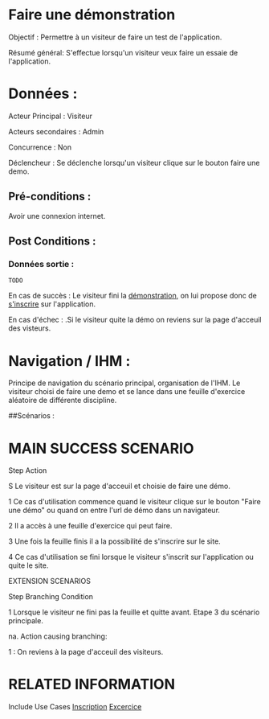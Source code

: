# Faire une démonstration


Objectif :  Permettre à un visiteur de faire un test de l'application.

Résumé général: S'effectue lorsqu'un visiteur veux faire un essaie de l'application.

# Données :

Acteur Principal : Visiteur

Acteurs secondaires : Admin

Concurrence : Non

Déclencheur : Se déclenche lorsqu'un visiteur clique sur le bouton faire une demo.

## Pré-conditions :

Avoir une connexion internet.

## Post Conditions :

### Données sortie :
	TODO


En cas de succès : Le visiteur fini la [démonstration](/acessfeuilleexercice.md), on lui propose donc de [s'inscrire](/inscription.md) sur l'application.


En cas d'échec : .Si le visiteur quite la démo on reviens sur la page d'acceuil des visteurs.

# Navigation / IHM  :

Principe de navigation du scénario principal, organisation de l'IHM.
Le visiteur choisi de faire une demo et se lance dans une feuille d'exercice aléatoire de différente discipline.

##Scénarios :

# MAIN SUCCESS SCENARIO

Step    Action

S    Le visiteur est sur la page d'acceuil et choisie de faire une démo.

1    Ce cas d'utilisation commence quand le visiteur clique sur le bouton "Faire une démo" ou quand on entre l'url de démo dans un navigateur.

2    Il a accès à une feuille d'exercice qui peut faire.

3    Une fois la feuille finis il a la possibilité de s'inscrire sur le site.

4    Ce cas d'utilisation se fini lorsque le visiteur s'inscrit sur l'application ou quite le site.


EXTENSION SCENARIOS

Step    Branching Condition

1	 Lorsque le visiteur ne fini pas la feuille et quitte avant. Etape 3 du scénario principale.

na.  Action causing branching:

1 : On reviens à la page d'acceuil des visiteurs.

# RELATED INFORMATION

Include Use Cases    [Inscription](/inscription.md) [Excercice](/acessfeuilleexercice.md)
 
